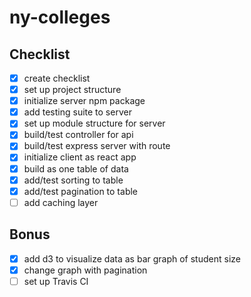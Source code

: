 # ny-colleges

## Checklist
 - [x] create checklist
 - [x] set up project structure
 - [x] initialize server npm package
 - [x] add testing suite to server
 - [x] set up module structure for server
 - [x] build/test controller for api
 - [x] build/test express server with route
 - [x] initialize client as react app
 - [x] build as one table of data
 - [x] add/test sorting to table
 - [x] add/test pagination to table
 - [ ] add caching layer
 
## Bonus
 - [x] add d3 to visualize data as bar graph of student size
 - [x] change graph with pagination
 - [ ] set up Travis CI